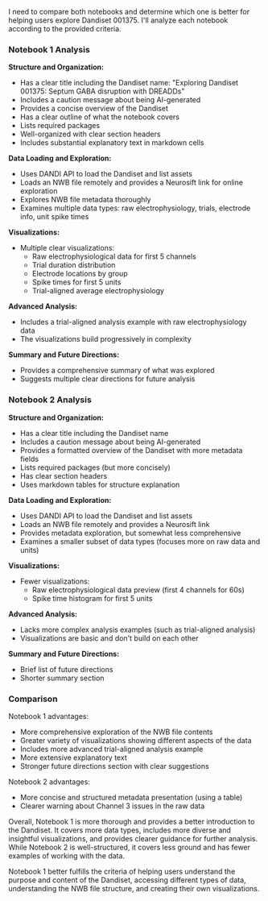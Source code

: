 I need to compare both notebooks and determine which one is better for helping users explore Dandiset 001375. I'll analyze each notebook according to the provided criteria.

### Notebook 1 Analysis

**Structure and Organization:**
- Has a clear title including the Dandiset name: "Exploring Dandiset 001375: Septum GABA disruption with DREADDs"
- Includes a caution message about being AI-generated
- Provides a concise overview of the Dandiset
- Has a clear outline of what the notebook covers
- Lists required packages
- Well-organized with clear section headers
- Includes substantial explanatory text in markdown cells

**Data Loading and Exploration:**
- Uses DANDI API to load the Dandiset and list assets
- Loads an NWB file remotely and provides a Neurosift link for online exploration
- Explores NWB file metadata thoroughly
- Examines multiple data types: raw electrophysiology, trials, electrode info, unit spike times

**Visualizations:**
- Multiple clear visualizations:
  - Raw electrophysiological data for first 5 channels
  - Trial duration distribution
  - Electrode locations by group
  - Spike times for first 5 units
  - Trial-aligned average electrophysiology

**Advanced Analysis:**
- Includes a trial-aligned analysis example with raw electrophysiology data
- The visualizations build progressively in complexity

**Summary and Future Directions:**
- Provides a comprehensive summary of what was explored
- Suggests multiple clear directions for future analysis

### Notebook 2 Analysis

**Structure and Organization:**
- Has a clear title including the Dandiset name
- Includes a caution message about being AI-generated
- Provides a formatted overview of the Dandiset with more metadata fields
- Lists required packages (but more concisely)
- Has clear section headers
- Uses markdown tables for structure explanation

**Data Loading and Exploration:**
- Uses DANDI API to load the Dandiset and list assets
- Loads an NWB file remotely and provides a Neurosift link
- Provides metadata exploration, but somewhat less comprehensive
- Examines a smaller subset of data types (focuses more on raw data and units)

**Visualizations:**
- Fewer visualizations:
  - Raw electrophysiological data preview (first 4 channels for 60s)
  - Spike time histogram for first 5 units

**Advanced Analysis:**
- Lacks more complex analysis examples (such as trial-aligned analysis)
- Visualizations are basic and don't build on each other

**Summary and Future Directions:**
- Brief list of future directions
- Shorter summary section

### Comparison

Notebook 1 advantages:
- More comprehensive exploration of the NWB file contents
- Greater variety of visualizations showing different aspects of the data
- Includes more advanced trial-aligned analysis example
- More extensive explanatory text
- Stronger future directions section with clear suggestions

Notebook 2 advantages:
- More concise and structured metadata presentation (using a table)
- Clearer warning about Channel 3 issues in the raw data

Overall, Notebook 1 is more thorough and provides a better introduction to the Dandiset. It covers more data types, includes more diverse and insightful visualizations, and provides clearer guidance for further analysis. While Notebook 2 is well-structured, it covers less ground and has fewer examples of working with the data.

Notebook 1 better fulfills the criteria of helping users understand the purpose and content of the Dandiset, accessing different types of data, understanding the NWB file structure, and creating their own visualizations.